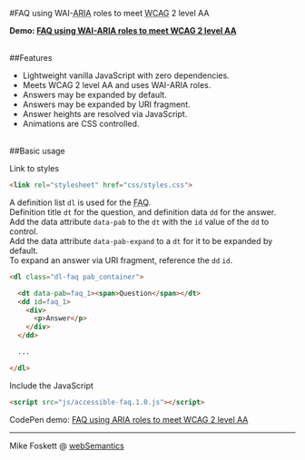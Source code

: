 
#FAQ using WAI-<abbr title="Accessible Rich Internet Applications">ARIA</abbr> roles to meet <abbr title="Web Content Accessibility Guidelines">WCAG</abbr> 2 level AA

<strong>Demo: <a href="https://codepen.io/2kool2/pen/ZOkojB">FAQ using WAI-ARIA roles to meet WCAG 2 level AA</a></strong>


<br>
##Features

* Lightweight vanilla JavaScript with zero dependencies.
* Meets WCAG 2 level AA and uses WAI-ARIA roles.
* Answers may be expanded by default.
* Answers may be expanded by URI fragment.
* Answer heights are resolved via JavaScript.
* Animations are CSS controlled.


<br>
##Basic usage

Link to styles
```html
<link rel="stylesheet" href="css/styles.css">
```

A definition list <code>dl</code> is used for the <abbr title="Frequently Asked Questions">FAQ</abbr>.<br>
Definition title <code>dt</code> for the question, and definition data <code>dd</code> for the answer.<br>
Add the data attribute <code>data-pab</code> to the <code>dt</code> with the <code>id</code> value of the <code>dd</code> to control.<br>
Add the data attribute <code>data-pab-expand</code> to a <code>dt</code> for it to be expanded by default.<br>
To expand an answer via URI fragment, reference the <code>dd</code> <code>id</code>.

```html
<dl class="dl-faq pab_container">

  <dt data-pab=faq_1><span>Question</span></dt>
  <dd id=faq_1>
    <div>
      <p>Answer</p>
    </div>
  </dd>

  ...

</dl>
```

Include the JavaScript
```html
<script src="js/accessible-faq.1.0.js"></script>
```



CodePen demo: <a href="https://codepen.io/2kool2/pen/ZOkojB">FAQ using ARIA roles to meet WCAG 2 level AA</a>

<hr>
Mike Foskett @ <a href="https://websemantics.uk/">webSemantics</a>
